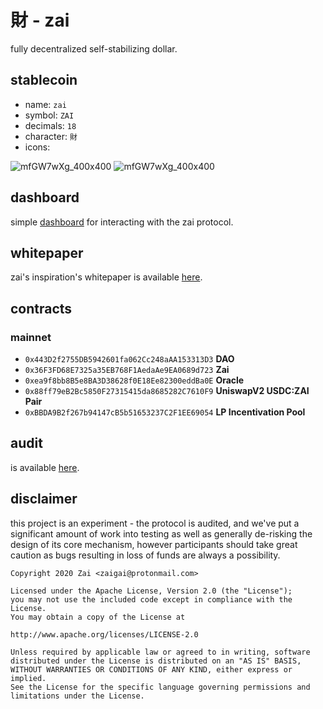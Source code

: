 # 財 - zai
fully decentralized self-stabilizing dollar.

## stablecoin

- name: `zai`
- symbol: `ZAI`
- decimals: `18`
- character: `財`
- icons:

![mfGW7wXg_400x400](https://emptyset.finance/logo/esd_logo_circle.png)
![mfGW7wXg_400x400](https://emptyset.finance/logo/esd_logo_square.png)

## dashboard

simple [dashboard](https://github.com/emptysetsquad/dollar-dashboard) for interacting with the zai protocol.

## whitepaper

zai's inspiration's whitepaper is available [here](https://github.com/emptysetsquad/dollar/blob/master/d%C3%B8llar.pdf).

## contracts
### mainnet
- `0x443D2f2755DB5942601fa062Cc248aAA153313D3` **DAO**
- `0x36F3FD68E7325a35EB768F1AedaAe9EA0689d723` **Zai**
- `0xea9f8bb8B5e8BA3D38628f0E18Ee82300eddBa0E` **Oracle**
- `0x88ff79eB2Bc5850F27315415da8685282C7610F9` **UniswapV2 USDC:ZAI Pair**
- `0xBBDA9B2f267b94147cB5b51653237C2F1EE69054` **LP Incentivation Pool**

## audit

is available [here](https://github.com/emptysetsquad/dollar/blob/master/audit/REP-Dollar-06-11-20.pdf).

## disclaimer
this project is an experiment - the protocol is audited, and we've put a significant amount of work into testing as well as generally de-risking the design of its core mechanism, however participants should take great caution as bugs resulting in loss of funds are always a possibility.

```
Copyright 2020 Zai <zaigai@protonmail.com>

Licensed under the Apache License, Version 2.0 (the "License");
you may not use the included code except in compliance with the License.
You may obtain a copy of the License at

http://www.apache.org/licenses/LICENSE-2.0

Unless required by applicable law or agreed to in writing, software
distributed under the License is distributed on an "AS IS" BASIS,
WITHOUT WARRANTIES OR CONDITIONS OF ANY KIND, either express or implied.
See the License for the specific language governing permissions and
limitations under the License.
```
